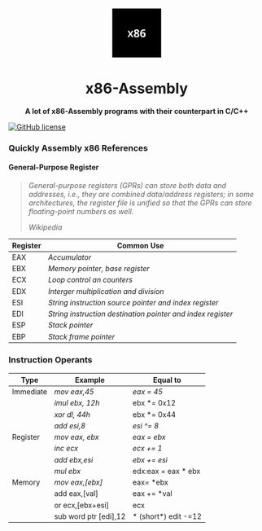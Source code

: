 <div align="center">
  <img src="docs/logo.png"  width="100" height="100"/>
</div>

<div align="center">
  <h1>x86-Assembly</h1>
</div>

<div align="center">
  <strong>A lot of x86-Assembly programs with their counterpart in C/C++ </strong>
</div>

<a href="https://github.com/RolEYder/x86-Assembly"><img alt="GitHub license" src="https://img.shields.io/github/license/RolEYder/x86-Assembly?style=plastic"></a>

### Quickly Assembly x86 References
####  General-Purpose Register

> *General-purpose registers (GPRs) can store both data and addresses, i.e., they are combined data/address registers; in some architectures, the register file is unified so that the GPRs can store floating-point numbers as well.*
> 
> *Wikipedia*

| Register | Common Use  |
|--|--|
| EAX | *Accumulator*|
| EBX | *Memory pointer, base register*
| ECX | *Loop control an counters*
| EDX | *Interger multiplication and division*
| ESI | *String instruction source pointer and index register*
| EDI | *String instruction destination  pointer and index register*
| ESP | *Stack pointer*
| EBP | *Stack frame pointer*

### Instruction Operants
|Type| Example  |  Equal to|
|--|--|--|
| Immediate | *mov eax,45*  |*eax = 45*|
|| *imul ebx, 12h* | ebx *= 0x12|
|| *xor dl, 44h* | ebx *= 0x44
|| *add esi,8* | *esi ^= 8*
|Register| *mov eax, ebx* | *eax = ebx*
|| *inc ecx* | *ecx += 1*
|| *add ebx,esi* | *ebx += esi*
|| *mul ebx* | edx:eax = eax * ebx
|Memory| *mov eax,[ebx]* | eax= *ebx
|| add eax,[val] | eax += *val
|| or ecx,[ebx+esi] | ecx |= *(ebx + asi)
|| sub word ptr [edi],12 | *  (short*) edit -=12
